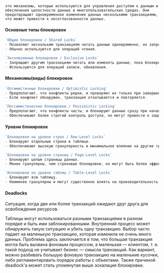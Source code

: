 ```
это механизмы, которые используются для управления доступом к данным и обеспечения целостности данных в многопользовательских средах. Они предотвращают одновременное изменение данных несколькими транзакциями, что может привести к несогласованности данных.
```

#### Основные типы блокировок

```go
`Общие блокировки / Shared Locks`
- Позволяют нескольким транзакциям читать данные одновременно, но запрещают изменение данных.
- Обычно используются для операций чтения.
```

```go
`Эксклюзивные блокировки / Exclusive Locks`
- Запрещают другим транзакциям читать или изменять данные, пока блокировка активна.
- Используются для операций записи, обновления.
```

#### Механизмы(виды) блокировок

```go
`Оптимистичные блокировки / Optimistic Locking`
- Предполагают, что конфликты редки, и проверяют их только при завершении транзакции.
- Если конфликт обнаружен, транзакция откатывается и повторяется.
```

```go
`Пессимистические блокировки / Pessimistic Locking`
- Предполагают, что конфликты часты, и блокируют данные сразу при начале транзакции.
- Обеспечивают более строгий контроль доступа, но могут привести к задержкам и блокировкам.
```

#### Уровни блокировок

```go
`Блокировки на уровне строк / Row-Level Locks`
- Блокируют отдельные строки в таблице.
- Обеспечивают высокую гранулярность и минимальное влияние на другие транзакции.
```

```go
`Блокировки на уровне страниц / Page-Level Locks`
- Блокируют целые страницы данных.
- Менее гранулярны, чем строковые блокировки, но могут быть более эффективны в некоторых случаях.
```

```go
`Блокировки на уровне таблиц / Table-Level Locks`
- Блокируют всю таблицу.
- Наименее гранулярны и могут существенно влиять на производительность, но легче в реализации.
```

#### Deadlocks

Ситуация, когда две или более транзакций ожидают друг друга для освобождения ресурсов.

Таблицы могут использоваться разными транзакциями в разном порядке и быть ими заблокированными. Внутренний процесс может обнаружить такую ситуацию и убить одну транзакцию. Выбор часто падает на маленькую транзакцию, которая изменила не очень много данных. Проблема здесь заключается в том, что большая транзакция могла быть вызвана фоновым процессом, а маленькая — клиентом, т. е. такой подход не учитывает бизнес — смысла транзакций. Как вариант, можно разбивать большую фоновую транзакцию на маленькие кусочки, либо регламентировать порядок работы с объектами. Также причиной deadlock'а может стать упомянутая выше эскалация блокировки.

